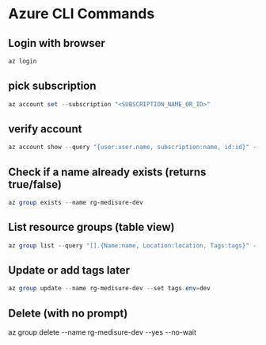 # Azure CLI Commands

## Login with browser

```powershell
az login
```

## pick subscription

```powershell
az account set --subscription "<SUBSCRIPTION_NAME_OR_ID>"
```

## verify account

```powershell
az account show --query "{user:user.name, subscription:name, id:id}" --output table
```

## Check if a name already exists (returns true/false)

```powershell
az group exists --name rg-medisure-dev
```

## List resource groups (table view)

```powershell
az group list --query "[].{Name:name, Location:location, Tags:tags}" --output table
```

## Update or add tags later

```powershell
az group update --name rg-medisure-dev --set tags.env=dev
```

## Delete (with no prompt)

az group delete --name rg-medisure-dev --yes --no-wait
